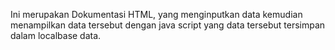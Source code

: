Ini merupakan Dokumentasi HTML, yang menginputkan data kemudian menampilkan data tersebut dengan java script yang data tersebut tersimpan dalam localbase data.
